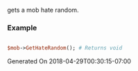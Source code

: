 gets a mob hate random.
### Example

```perl

$mob->GetHateRandom(); # Returns void
```


Generated On 2018-04-29T00:30:15-07:00